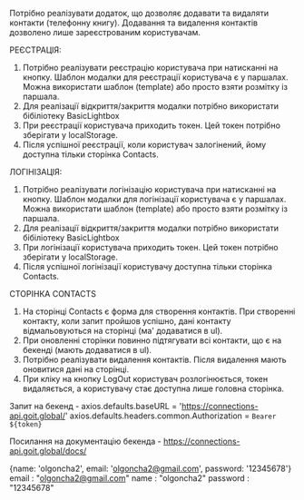 Потрібно реалізувати додаток, що дозволяє додавати та видаляти контакти
(телефонну книгу). Додавання та видалення контактів дозволено лише
зареєстрованим користувачам.

РЕЄСТРАЦІЯ:

1. Потрібно реалізувати реєстрацію користувача при натисканні на кнопку. Шаблон
   модалки для реєстрації користувача є у паршалах. Можна використати шаблон
   (template) або просто взяти розмітку із паршала.
2. Для реалізації відкриття/закриття модалки потрібно використати бібіліотеку
   BasicLightbox
3. При реєстрації користувача приходить токен. Цей токен потрібно зберігати у
   localStorage.
4. Після успішної реєстрації, коли користувач залогінений, йому доступна тільки
   сторінка Contacts.

ЛОГІНІЗАЦІЯ:

1. Потрібно реалізувати логінізацію користувача при натисканні на кнопку. Шаблон
   модалки для логінізації користувача є у паршалах. Можна використати шаблон
   (template) або просто взяти розмітку із паршала.
2. Для реалізації відкриття/закриття модалки потрібно використати бібіліотеку
   BasicLightbox
3. При логінізації користувача приходить токен. Цей токен потрібно зберігати у
   localStorage.
4. Після успішної логінізації користувачу доступна тільки сторінка Contacts.

СТОРІНКА CONTACTS

1. На сторінці Contacts є форма для створення контактів. При створенні контакту,
   коли запит пройшов успішно, дані контакту відмальовуються на сторінці (ма'
   додаватися в ul).
2. При оновленні сторінки повинно підтягувати всі контакти, що є на бекенді
   (мають додаватися в ul).
3. Потрібно реалізувати видалення контактів. Після видалення мають оновитися
   дані на сторінці.
4. При кліку на кнопку LogOut користувач розлогінюється, токен видаляється, а
   користувачу стає доступна лише головна сторінка.

Запит на бекенд - axios.defaults.baseURL =
'https://connections-api.goit.global/'
axios.defaults.headers.common.Authorization = `Bearer ${token}`

Посилання на документацію бекенда - https://connections-api.goit.global/docs/

{name: 'olgoncha2', email: 'olgoncha2@gmail.com', password: '12345678'} email :
"olgoncha2@gmail.com" name : "olgoncha2" password : "12345678"

